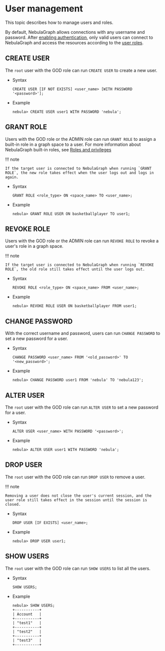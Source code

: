 # User management

This topic describes how to manage users and roles.

By default, NebulaGraph allows connections with any username and password. After [enabling authentication](1.authentication.md), only valid users can connect to NebulaGraph and access the resources according to the [user roles](3.role-list.md).

## CREATE USER

The `root` user with the GOD role can run `CREATE USER` to create a new user.

* Syntax

    ```ngql
    CREATE USER [IF NOT EXISTS] <user_name> [WITH PASSWORD '<password>'];
    ```

* Example

    ```ngql
    nebula> CREATE USER user1 WITH PASSWORD 'nebula';
    ```

## GRANT ROLE

Users with the GOD role or the ADMIN role can run `GRANT ROLE` to assign a built-in role in a graph space to a user. For more information about NebulaGraph built-in roles, see [Roles and privileges](3.role-list.md)

!!! note

    If the target user is connected to NebulaGraph when running `GRANT ROLE`, the new role takes effect when the user logs out and logs in again.

* Syntax

    ```ngql
    GRANT ROLE <role_type> ON <space_name> TO <user_name>;
    ```

* Example

    ```ngql
    nebula> GRANT ROLE USER ON basketballplayer TO user1;
    ```

## REVOKE ROLE

Users with the GOD role or the ADMIN role can run `REVOKE ROLE` to revoke a user's role in a graph space.

!!! note

    If the target user is connected to NebulaGraph when running `REVOKE ROLE`, the old role still takes effect until the user logs out.

* Syntax

    ```ngql
    REVOKE ROLE <role_type> ON <space_name> FROM <user_name>;
    ```

* Example

    ```ngql
    nebula> REVOKE ROLE USER ON basketballplayer FROM user1;
    ```

## CHANGE PASSWORD

With the correct username and password, users can run `CHANGE PASSWORD` to set a new password for a user.

* Syntax

    ```ngql
    CHANGE PASSWORD <user_name> FROM '<old_password>' TO '<new_password>';
    ```

* Example

    ```ngql
    nebula> CHANGE PASSWORD user1 FROM 'nebula' TO 'nebula123';
    ```

## ALTER USER

The `root` user with the GOD role can run `ALTER USER` to set a new password for a user.

* Syntax

    ```ngql
    ALTER USER <user_name> WITH PASSWORD '<password>';
    ```

* Example

    ```ngql
    nebula> ALTER USER user1 WITH PASSWORD 'nebula';
    ```

## DROP USER

The `root` user with the GOD role can run `DROP USER` to remove a user.

!!! note

    Removing a user does not close the user's current session, and the user role still takes effect in the session until the session is closed.

* Syntax

    ```ngql
    DROP USER [IF EXISTS] <user_name>;
    ```

* Example

    ```ngql
    nebula> DROP USER user1;
    ```

## SHOW USERS

The `root` user with the GOD role can run `SHOW USERS` to list all the users.

* Syntax

    ```ngql
    SHOW USERS;
    ```

* Example

    ```ngql
    nebula> SHOW USERS;
    +-----------+
    | Account   |
    +-----------+
    | "test1"   |
    +-----------+
    | "test2"   |
    +-----------+
    | "test3"   |
    +-----------+
    ```
